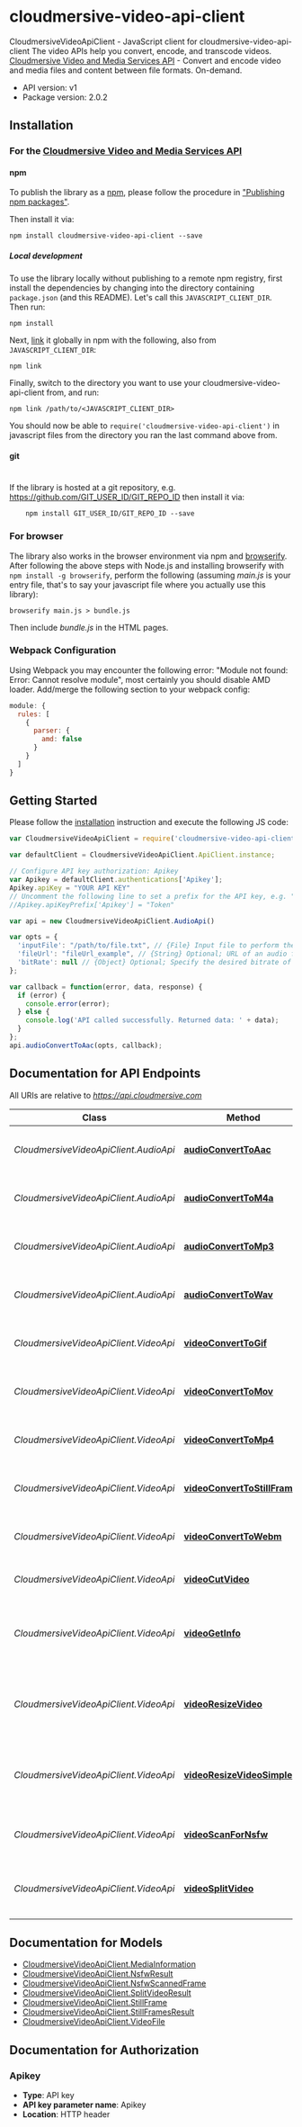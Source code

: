# cloudmersive-video-api-client

CloudmersiveVideoApiClient - JavaScript client for cloudmersive-video-api-client
The video APIs help you convert, encode, and transcode videos.
[Cloudmersive Video and Media Services API](https://github.com/Cloudmersive/Cloudmersive.APIClient.NodeJS.DocumentAndDataConvert.git) - Convert and encode video and media files and content between file formats. On-demand.

- API version: v1
- Package version: 2.0.2


## Installation

### For the [Cloudmersive Video and Media Services API](https://cloudmersive.com/video-and-media-services-api)

#### npm

To publish the library as a [npm](https://www.npmjs.com/),
please follow the procedure in ["Publishing npm packages"](https://docs.npmjs.com/getting-started/publishing-npm-packages).

Then install it via:

```shell
npm install cloudmersive-video-api-client --save
```

##### Local development

To use the library locally without publishing to a remote npm registry, first install the dependencies by changing 
into the directory containing `package.json` (and this README). Let's call this `JAVASCRIPT_CLIENT_DIR`. Then run:

```shell
npm install
```

Next, [link](https://docs.npmjs.com/cli/link) it globally in npm with the following, also from `JAVASCRIPT_CLIENT_DIR`:

```shell
npm link
```

Finally, switch to the directory you want to use your cloudmersive-video-api-client from, and run:

```shell
npm link /path/to/<JAVASCRIPT_CLIENT_DIR>
```

You should now be able to `require('cloudmersive-video-api-client')` in javascript files from the directory you ran the last 
command above from.

#### git
#
If the library is hosted at a git repository, e.g.
https://github.com/GIT_USER_ID/GIT_REPO_ID
then install it via:

```shell
    npm install GIT_USER_ID/GIT_REPO_ID --save
```

### For browser

The library also works in the browser environment via npm and [browserify](http://browserify.org/). After following
the above steps with Node.js and installing browserify with `npm install -g browserify`,
perform the following (assuming *main.js* is your entry file, that's to say your javascript file where you actually 
use this library):

```shell
browserify main.js > bundle.js
```

Then include *bundle.js* in the HTML pages.

### Webpack Configuration

Using Webpack you may encounter the following error: "Module not found: Error:
Cannot resolve module", most certainly you should disable AMD loader. Add/merge
the following section to your webpack config:

```javascript
module: {
  rules: [
    {
      parser: {
        amd: false
      }
    }
  ]
}
```

## Getting Started

Please follow the [installation](#installation) instruction and execute the following JS code:

```javascript
var CloudmersiveVideoApiClient = require('cloudmersive-video-api-client');

var defaultClient = CloudmersiveVideoApiClient.ApiClient.instance;

// Configure API key authorization: Apikey
var Apikey = defaultClient.authentications['Apikey'];
Apikey.apiKey = "YOUR API KEY"
// Uncomment the following line to set a prefix for the API key, e.g. "Token" (defaults to null)
//Apikey.apiKeyPrefix['Apikey'] = "Token"

var api = new CloudmersiveVideoApiClient.AudioApi()

var opts = { 
  'inputFile': "/path/to/file.txt", // {File} Input file to perform the operation on.
  'fileUrl': "fileUrl_example", // {String} Optional; URL of an audio file being used for conversion. Use this option for files larger than 2GB.
  'bitRate': null // {Object} Optional; Specify the desired bitrate of the converted audio file in kilobytes per second (kB/s). Value may be between 48 and 1,411. By default, the optimal bitrate will be chosen automatically.
};

var callback = function(error, data, response) {
  if (error) {
    console.error(error);
  } else {
    console.log('API called successfully. Returned data: ' + data);
  }
};
api.audioConvertToAac(opts, callback);

```

## Documentation for API Endpoints

All URIs are relative to *https://api.cloudmersive.com*

Class | Method | HTTP request | Description
------------ | ------------- | ------------- | -------------
*CloudmersiveVideoApiClient.AudioApi* | [**audioConvertToAac**](docs/AudioApi.md#audioConvertToAac) | **POST** /audio/convert/to/aac | Convert Audio File to AAC format.
*CloudmersiveVideoApiClient.AudioApi* | [**audioConvertToM4a**](docs/AudioApi.md#audioConvertToM4a) | **POST** /audio/convert/to/m4a | Convert Audio File to M4A format.
*CloudmersiveVideoApiClient.AudioApi* | [**audioConvertToMp3**](docs/AudioApi.md#audioConvertToMp3) | **POST** /audio/convert/to/mp3 | Convert Audio File to MP3 format.
*CloudmersiveVideoApiClient.AudioApi* | [**audioConvertToWav**](docs/AudioApi.md#audioConvertToWav) | **POST** /audio/convert/to/wav | Convert Audio File to WAV format.
*CloudmersiveVideoApiClient.VideoApi* | [**videoConvertToGif**](docs/VideoApi.md#videoConvertToGif) | **POST** /video/convert/to/gif | Convert Video to Animated GIF format.
*CloudmersiveVideoApiClient.VideoApi* | [**videoConvertToMov**](docs/VideoApi.md#videoConvertToMov) | **POST** /video/convert/to/mov | Convert Video to MOV format.
*CloudmersiveVideoApiClient.VideoApi* | [**videoConvertToMp4**](docs/VideoApi.md#videoConvertToMp4) | **POST** /video/convert/to/mp4 | Convert Video to MP4 format.
*CloudmersiveVideoApiClient.VideoApi* | [**videoConvertToStillFrames**](docs/VideoApi.md#videoConvertToStillFrames) | **POST** /video/convert/to/still-frames | Convert Video to PNG Still Frames.
*CloudmersiveVideoApiClient.VideoApi* | [**videoConvertToWebm**](docs/VideoApi.md#videoConvertToWebm) | **POST** /video/convert/to/webm | Convert Video to WEBM format.
*CloudmersiveVideoApiClient.VideoApi* | [**videoCutVideo**](docs/VideoApi.md#videoCutVideo) | **POST** /video/cut | Cut a Video to a Shorter Length
*CloudmersiveVideoApiClient.VideoApi* | [**videoGetInfo**](docs/VideoApi.md#videoGetInfo) | **POST** /video/convert/get-info | Get detailed information about a video or audio file
*CloudmersiveVideoApiClient.VideoApi* | [**videoResizeVideo**](docs/VideoApi.md#videoResizeVideo) | **POST** /video/resize/preserveAspectRatio | Resizes a Video Preserving the Original Aspect Ratio.
*CloudmersiveVideoApiClient.VideoApi* | [**videoResizeVideoSimple**](docs/VideoApi.md#videoResizeVideoSimple) | **POST** /video/resize/target | Resizes a Video without Preserving Aspect Ratio.
*CloudmersiveVideoApiClient.VideoApi* | [**videoScanForNsfw**](docs/VideoApi.md#videoScanForNsfw) | **POST** /video/scan/nsfw | Scan a Video for NSFW content.
*CloudmersiveVideoApiClient.VideoApi* | [**videoSplitVideo**](docs/VideoApi.md#videoSplitVideo) | **POST** /video/split | Split a Video into Two Shorter Videos


## Documentation for Models

 - [CloudmersiveVideoApiClient.MediaInformation](docs/MediaInformation.md)
 - [CloudmersiveVideoApiClient.NsfwResult](docs/NsfwResult.md)
 - [CloudmersiveVideoApiClient.NsfwScannedFrame](docs/NsfwScannedFrame.md)
 - [CloudmersiveVideoApiClient.SplitVideoResult](docs/SplitVideoResult.md)
 - [CloudmersiveVideoApiClient.StillFrame](docs/StillFrame.md)
 - [CloudmersiveVideoApiClient.StillFramesResult](docs/StillFramesResult.md)
 - [CloudmersiveVideoApiClient.VideoFile](docs/VideoFile.md)


## Documentation for Authorization


### Apikey

- **Type**: API key
- **API key parameter name**: Apikey
- **Location**: HTTP header

